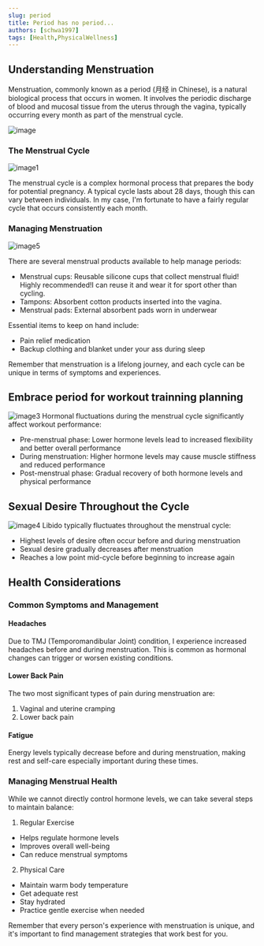 ```yaml
---
slug: period
title: Period has no period...
authors: [schwa1997]
tags: [Health,PhysicalWellness]
---
```


## Understanding Menstruation

Menstruation, commonly known as a period (月经 in Chinese), is a natural biological process that occurs in women. It involves the periodic discharge of blood and mucosal tissue from the uterus through the vagina, typically occurring every month as part of the menstrual cycle.

![image](image.png)

### The Menstrual Cycle
![image1](image-1.png)

The menstrual cycle is a complex hormonal process that prepares the body for potential pregnancy. A typical cycle lasts about 28 days, though this can vary between individuals. In my case, I'm fortunate to have a fairly regular cycle that occurs consistently each month.

### Managing Menstruation
![image5](image-5.png)

There are several menstrual products available to help manage periods:
- Menstrual cups: Reusable silicone cups that collect menstrual fluid! Highly recommended!I can reuse it and wear it for sport other than cycling.
- Tampons: Absorbent cotton products inserted into the vagina. 
- Menstrual pads: External absorbent pads worn in underwear

Essential items to keep on hand include:
- Pain relief medication
- Backup clothing and blanket under your ass during sleep

Remember that menstruation is a lifelong journey, and each cycle can be unique in terms of symptoms and experiences.

## Embrace period for workout trainning planning 
![image3](image-3.png)
Hormonal fluctuations during the menstrual cycle significantly affect workout performance:

- Pre-menstrual phase: Lower hormone levels lead to increased flexibility and better overall performance
- During menstruation: Higher hormone levels may cause muscle stiffness and reduced performance
- Post-menstrual phase: Gradual recovery of both hormone levels and physical performance

## Sexual Desire Throughout the Cycle
![image4](image-4.png)
Libido typically fluctuates throughout the menstrual cycle:
- Highest levels of desire often occur before and during menstruation
- Sexual desire gradually decreases after menstruation
- Reaches a low point mid-cycle before beginning to increase again

## Health Considerations

### Common Symptoms and Management

#### Headaches
Due to TMJ (Temporomandibular Joint) condition, I experience increased headaches before and during menstruation. This is common as hormonal changes can trigger or worsen existing conditions.

#### Lower Back Pain
The two most significant types of pain during menstruation are:
1. Vaginal and uterine cramping
2. Lower back pain

#### Fatigue
Energy levels typically decrease before and during menstruation, making rest and self-care especially important during these times.

### Managing Menstrual Health
While we cannot directly control hormone levels, we can take several steps to maintain balance:

1. Regular Exercise
- Helps regulate hormone levels
- Improves overall well-being
- Can reduce menstrual symptoms

2. Physical Care
- Maintain warm body temperature
- Get adequate rest
- Stay hydrated
- Practice gentle exercise when needed

Remember that every person's experience with menstruation is unique, and it's important to find management strategies that work best for you.

